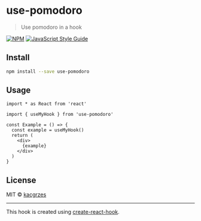 # use-pomodoro

> Use pomodoro in a hook

[![NPM](https://img.shields.io/npm/v/use-pomodoro.svg)](https://www.npmjs.com/package/use-pomodoro) [![JavaScript Style Guide](https://img.shields.io/badge/code_style-standard-brightgreen.svg)](https://standardjs.com)

## Install

```bash
npm install --save use-pomodoro
```

## Usage

```tsx
import * as React from 'react'

import { useMyHook } from 'use-pomodoro'

const Example = () => {
  const example = useMyHook()
  return (
    <div>
      {example}
    </div>
  )
}
```

## License

MIT © [kacgrzes](https://github.com/kacgrzes)

---

This hook is created using [create-react-hook](https://github.com/hermanya/create-react-hook).
